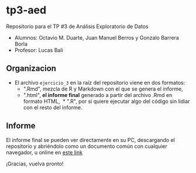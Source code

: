 # tp3-aed
Repositorio para el TP #3 de Análisis Exploratorio de Datos

* Alumnos: Octavio M. Duarte, Juan Manuel Berros y Gonzalo Barrera Borla
* Profesor: Lucas Bali

## Organizacion
* El archivo `ejercicio_3` en la raíz del repositorio viene en dos formatos:
  * ".Rmd", mezcla de R y Markdown con el que se genera el informe,
  * ".html", **el informe final** generado a partir del archivo .Rmd en formato HTML,
  * ".R", por si quiere ejecutar algo del código sin lidiar con el resto del informe. 
  
## Informe
El informe final se pueden ver directamente en su PC, descargando el repositorio y abriéndolo como un documento común con cualquier navegador, u online en [este link](http://htmlpreview.github.io/?https://github.com/memfcen-amateur/tp3-aed/blob/master/informe.html)

¡Gracias, vuelva pronto!
